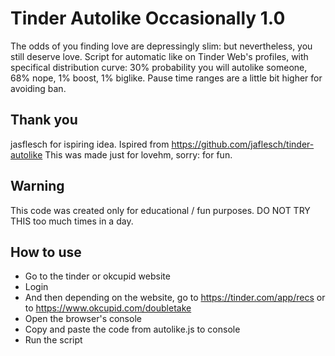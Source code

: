 # Tinder Autolike Occasionally 1.0

The odds of you finding love are depressingly slim: but nevertheless, you  still deserve love. 
Script for automatic like on Tinder Web's profiles, with specifical distribution curve: 
30% probability you will autolike someone, 68% nope, 1% boost, 1% biglike. 
Pause time ranges are a little bit higher for avoiding ban.

## Thank you

jasflesch for ispiring idea.
Ispired from https://github.com/jaflesch/tinder-autolike
This was made just for lovehm, sorry: for fun.

## Warning

This code was created only for educational / fun purposes.
DO NOT TRY THIS too much times in a day.

## How to use

- Go to the tinder or okcupid website
- Login
- And then depending on the website, go to https://tinder.com/app/recs or to https://www.okcupid.com/doubletake
- Open the browser's console
- Copy and paste the code from autolike.js to console
- Run the script

